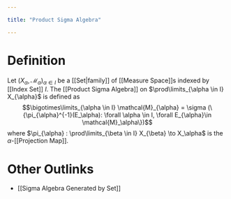 ```yaml
---

title: "Product Sigma Algebra"

---
```

# Definition
Let $(X_{\alpha}, \mathcal{M}_\alpha)_{\alpha \in I}$ be a  [[Set|family]] of [[Measure Space]]s indexed by [[Index Set]] $I$. The [[Product Sigma Algebra]] on $\prod\limits_{\alpha \in I} X_{\alpha}$ is defined as
$$\bigotimes\limits_{\alpha \in I} \mathcal{M}_{\alpha} = \sigma (\{\pi_{\alpha}^{-1}(E_\alpha): \forall \alpha \in I, \forall E_{\alpha}\in \mathcal{M}_\alpha\})$$
where $\pi_{\alpha} : \prod\limits_{\beta \in I} X_{\beta} \to X_\alpha$ is the $\alpha$-[[Projection Map]].

# Other Outlinks
- [[Sigma Algebra Generated by Set]]

